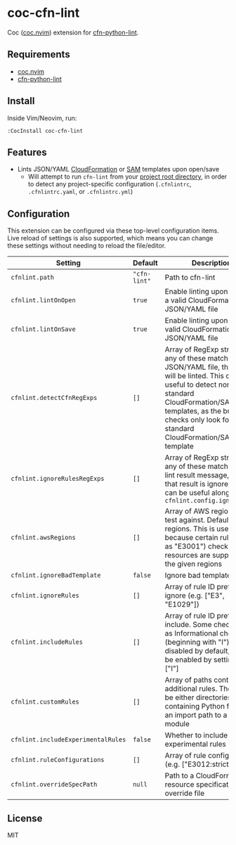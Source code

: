 # coc-cfn-lint

Coc ([coc.nvim](https://github.com/neoclide/coc.nvim)) extension for [cfn-python-lint](https://github.com/aws-cloudformation/cfn-python-lint).

## Requirements

- [coc.nvim](https://github.com/neoclide/coc.nvim)
- [cfn-python-lint](https://github.com/aws-cloudformation/cfn-python-lint)

## Install

Inside Vim/Neovim, run:

```vim
:CocInstall coc-cfn-lint
```

## Features

- Lints JSON/YAML [CloudFormation](https://docs.aws.amazon.com/AWSCloudFormation/latest/UserGuide/Welcome.html) or [SAM](https://docs.aws.amazon.com/serverless-application-model/latest/developerguide/sam-specification.html) templates upon open/save
  - Will attempt to run `cfn-lint` from your [project root directory](https://github.com/neoclide/coc.nvim/wiki/Using-workspaceFolders#resolve-workspace-folder), in order to detect any project-specific configuration (`.cfnlintrc`, `.cfnlintrc.yaml`, or `.cfnlintrc.yml`)

## Configuration

This extension can be configured via these top-level configuration items. Live reload of settings is also supported, which means you can change these settings without needing to reload the file/editor.


| Setting | Default | Description
| ------- | ------- | ----------- |
| `cfnlint.path` | `"cfn-lint"` | Path to cfn-lint
| `cfnlint.lintOnOpen` | `true` | Enable linting upon opening a valid CloudFormation JSON/YAML file
| `cfnlint.lintOnSave` | `true` | Enable linting upon saving a valid CloudFormation JSON/YAML file
| `cfnlint.detectCfnRegExps` | `[]` | Array of RegExp strings. If any of these match in a JSON/YAML file, that file will be linted. This can be useful to detect non-standard CloudFormation/SAM templates, as the built-in checks only look for standard CloudFormation/SAM template
| `cfnlint.ignoreRulesRegExps` | `[]` | Array of RegExp strings. If any of these match a cfn-lint result message, then that result is ignored. This can be useful alongside `cfnlint.config.ignoreRules`
| `cfnlint.awsRegions` | `[]` | Array of AWS regions to test against. Defaults to all regions. This is useful because certain rules (such as "E3001") check whether resources are supported in the given regions
| `cfnlint.ignoreBadTemplate` | `false` | Ignore bad template errors
| `cfnlint.ignoreRules` | `[]` | Array of rule ID prefixes to ignore (e.g. ["E3", "E1029"])
| `cfnlint.includeRules` | `[]` | Array of rule ID prefixes to include. Some checks, such as Informational checks (beginning with "I") are disabled by default, and can be enabled by setting this to ["I"]
`cfnlint.customRules` | `[]` | Array of paths containing additional rules. These can be either directories containing Python file(s), or an import path to a Python module 
| `cfnlint.includeExperimentalRules` | `false` | Whether to include experimental rules
| `cfnlint.ruleConfigurations` | `[]` | Array of rule configurations (e.g. ["E3012:strict=false"]
| `cfnlint.overrideSpecPath` | `null` | Path to a CloudFormation resource specification override file

## License

MIT
